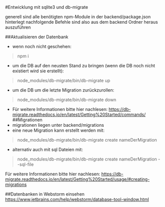 #Entwicklung mit sqlite3 und db-migrate

generell sind alle benötigten npm-Module in der backend/package.json hinterlegt
nachfolgende Befehle sind also aus dem backend Ordner heraus auszuführen

##Aktualisieren der Datenbank
- wenn noch nicht geschehen:
>npm i
- um die DB auf den neusten Stand zu bringen (wenn die DB noch nicht existiert wird sie erstellt):
>node_modules/db-migrate/bin/db-migrate up
- um die DB um die letzte Migration zurückzurollen:
>node_modules/db-migrate/bin/db-migrate down

- Für weitere Informationen bitte hier nachlesen:
  https://db-migrate.readthedocs.io/en/latest/Getting%20Started/commands/
##Migrationen
- migrationen liegen unter backend/migrations
- eine neue Migration kann erstellt werden mit:
>node_modules/db-migrate/bin/db-migrate create nameDerMigration
- alternativ auch mit sql Dateien mit:
>node_modules/db-migrate/bin/db-migrate create nameDerMigration --sql-file

Für weitere Informationen bitte hier nachlesen: 
https://db-migrate.readthedocs.io/en/latest/Getting%20Started/usage/#creating-migrations

##Datenbanken in Webstorm einsehen
https://www.jetbrains.com/help/webstorm/database-tool-window.html
